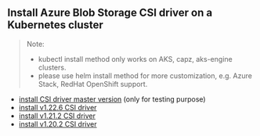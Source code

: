 ## Install Azure Blob Storage CSI driver on a Kubernetes cluster
> Note: 
>  - kubectl install method only works on AKS, capz, aks-engine clusters.
>  - please use helm install method for more customization, e.g. Azure Stack, RedHat OpenShift support.
> 
 - [install CSI driver master version](./install-csi-driver-master.md) (only for testing purpose)
 - [install v1.22.6 CSI driver](./install-csi-driver-v1.22.6.md)
 - [install v1.21.2 CSI driver](./install-csi-driver-v1.21.2.md)
 - [install v1.20.2 CSI driver](./install-csi-driver-v1.20.2.md)
